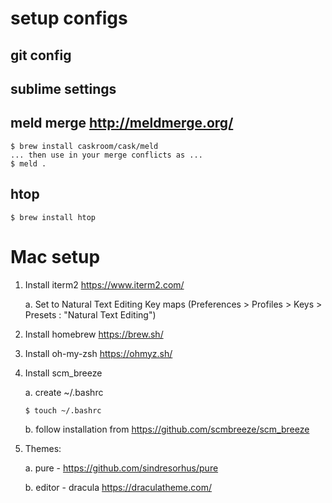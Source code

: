 # setup configs

## git config

## sublime settings

## meld merge http://meldmerge.org/
    $ brew install caskroom/cask/meld
    ... then use in your merge conflicts as ...
    $ meld .

## htop 
    $ brew install htop

# Mac setup
1. Install iterm2 https://www.iterm2.com/

     a. Set to Natural Text Editing Key maps (Preferences > Profiles > Keys > Presets : "Natural Text Editing")
     
2. Install homebrew https://brew.sh/
3. Install oh-my-zsh https://ohmyz.sh/
4. Install scm_breeze
     
    a. create ~/.bashrc 
       
       $ touch ~/.bashrc
    b. follow installation from https://github.com/scmbreeze/scm_breeze
5. Themes: 

    a. pure - https://github.com/sindresorhus/pure
    
    b. editor - dracula https://draculatheme.com/

